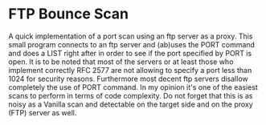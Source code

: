 # FTP Bounce Scan
A quick implementation of a port scan using an ftp server as a proxy.
This small program connects to an ftp server and (ab)uses the PORT command and does a LIST right after in order to see if the port specified by PORT is open.
It is to be noted that most of the servers or at least those who implement correctly RFC 2577 are not allowing to specify a port less than 1024 for security reasons. Furthermore most decent ftp servers disallow completely the use of PORT command.
In my opinion it's one of the easiest scans to perform in terms of code complexity.
Do not forget that this is as noisy as a Vanilla scan and detectable on the target side and on the proxy (FTP) server as well.
